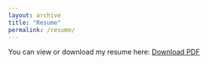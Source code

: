 ```yaml
---
layout: archive
title: "Resume"
permalink: /resume/
---
```


You can view or download my resume here: [Download PDF](/10302025_Resume.pdf) 

